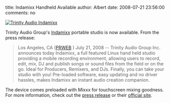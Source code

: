title: Indamixx Handheld Available
author: Albert
date: 2008-07-21 23:56:00
comments: no

[![Trinity Audio Indamixx]({static}/images/news/screens.mixx.CMYK.gif)]({static}/images/news/screens.mixx.CMYK.gif)

Trinity Audio Group's [Indamixx](http://www.indamixx.com/) portable studio is now available.
From the press release:

> Los Angeles, CA ([PRWEB](http://www.prweb.com/) ) July 21, 2008 --
> Trinity Audio Group Inc. announces today Indamixx, a full featured
> Linux hand held studio providing a mobile recording environment,
> allowing users to record, edit, mix, DJ and publish songs or sound
> files from the field or on the go. Ideal for Producers, Remixers, and
> DJs. Finally, you can take your studio with you! Pre-loaded software,
> easy updating and no driver hassles, makes Indamixx an instant audio
> creation companion.

The device comes preloaded with Mixxx for touchscreen mixing goodness.
For more information, check out the [press release](http://www.prweb.com/releases/2008/07/prweb1120234.htm) or their [official site](http://www.indamixx.com/).

